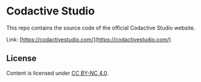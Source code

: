 Codactive Studio
================

This repo contains the source code of the official Codactive Studio website.

Link: [https://codactivestudio.com/](https://codactivestudio.com/)

## License

Content is licensed under [CC BY-NC 4.0](https://creativecommons.org/licenses/by-nc/4.0/).
